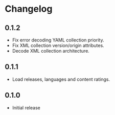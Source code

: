 # Changelog

## 0.1.2

* Fix error decoding YAML collection priority.
* Fix XML collection version/origin attributes.
* Decode XML collection architecture.

## 0.1.1

* Load releases, languages and content ratings.

## 0.1.0

* Initial release
